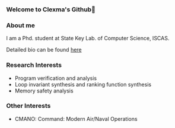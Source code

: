 ### Welcome to Clexma's Github👋

### About me

I am a Phd. student at State Key Lab. of Computer Science, ISCAS.

Detailed bio can be found [here](https://tis.ios.ac.cn/?page_id=1873)

### Research Interests
- Program verification and analysis
- Loop invariant synthesis and ranking function synthesis
- Memory safety analysis

### Other Interests
- CMANO: Command: Modern Air/Naval Operations 
